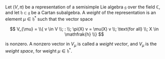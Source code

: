 Let $(V, \pi)$ be a representation of a semisimple Lie algebra $\mathfrak{g}$ over the field $\mathbb{C}$, and let $\mathfrak{h} \subset \mathfrak{g}$ be a Cartan subalgebra. A *weight* of the representation is an element $\mu \in \mathfrak{h}^*$ such that the vector space

$$
V_{\mu} = \\{ v \in V \\; : \\; \pi(X) v = \mu(X) v \\; \text{for all} \\; X \in \mathfrak{h} \\}
$$

is nonzero. A nonzero vector in $V_{\mu}$ is called a *weight vector*, and $V_{\mu}$ is the *weight space*, for weight $\mu \in \mathfrak{h}^*$.
